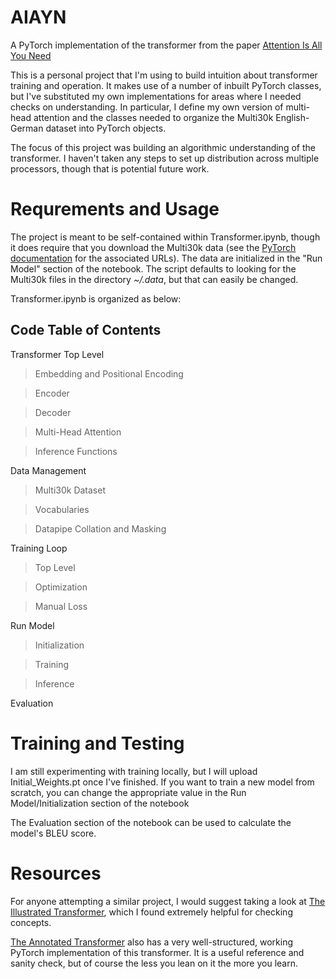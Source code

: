 # AIAYN

A PyTorch implementation of the transformer from the paper [Attention Is All You Need](https://arxiv.org/abs/1706.03762)

This is a personal project that I'm using to build intuition about transformer training and operation. It makes use of a number of inbuilt PyTorch classes, but I've substituted my own implementations for areas where I needed checks on understanding. In particular, I define my own version of multi-head attention and the classes needed to organize the Multi30k English-German dataset into PyTorch objects.

The focus of this project was building an algorithmic understanding of the transformer. I haven't taken any steps to set up distribution across multiple processors, though that is potential future work. 

# Requrements and Usage
The project is meant to be self-contained within Transformer.ipynb, though it does require that you download the Multi30k data (see the [PyTorch documentation]([http://www.quest.dcs.shef.ac.uk](https://pytorchnlp.readthedocs.io/en/latest/_modules/torchnlp/datasets/multi30k.html)/wmt16_files_mmt/) for the associated URLs). The data are initialized in the "Run Model" section of the notebook. The script defaults to looking for the Multi30k files in the directory _~/.data_, but that can easily be changed.

Transformer.ipynb is organized as below:
## Code Table of Contents
Transformer Top Level

> Embedding and Positional Encoding

> Encoder

> Decoder

> Multi-Head Attention

> Inference Functions

Data Management

> Multi30k Dataset

> Vocabularies

> Datapipe Collation and Masking

Training Loop

> Top Level

> Optimization

> Manual Loss 

Run Model

> Initialization

> Training

> Inference

Evaluation  

# Training and Testing

I am still experimenting with training locally, but I will upload Initial_Weights.pt once I've finished. If you want to train a new model from scratch, you can change the appropriate value in the Run Model/Initialization section of the notebook

The Evaluation section of the notebook can be used to calculate the model's BLEU score.

# Resources
For anyone attempting a similar project, I would suggest taking a look at [The Illustrated Transformer](https://jalammar.github.io/illustrated-transformer/), which I found extremely helpful for checking concepts.

[The Annotated Transformer](http://nlp.seas.harvard.edu/annotated-transformer/) also has a very well-structured, working PyTorch implementation of this transformer. It is a useful reference and sanity check, but of course the less you lean on it the more you learn.
